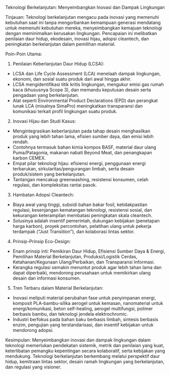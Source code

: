Teknologi Berkelanjutan: Menyeimbangkan Inovasi dan Dampak Lingkungan

Tinjauan:
Teknologi berkelanjutan mengacu pada inovasi yang memenuhi kebutuhan saat ini tanpa mengorbankan kemampuan generasi mendatang untuk memenuhi kebutuhan mereka, menyeimbangkan kemajuan teknologi dengan meminimalkan kerusakan lingkungan. Pencapaian ini melibatkan penilaian daur hidup, ekodesain, inovasi hijau, adopsi cleantech, dan peningkatan berkelanjutan dalam pemilihan material.

Poin-Poin Utama:

1. Penilaian Keberlanjutan Daur Hidup (LCSA):
- LCSA dan Life Cycle Assessment (LCA) menelaah dampak lingkungan, ekonomi, dan sosial suatu produk dari awal hingga akhir.
- LCSA mengidentifikasi titik kritis lingkungan, mengukur emisi gas rumah kaca (khususnya Scope 3), dan memandu keputusan desain serta pengadaan yang berkelanjutan.
- Alat seperti Environmental Product Declarations (EPD) dan perangkat lunak LCA (misalnya SimaPro) meningkatkan transparansi dan komunikasi terkait profil lingkungan suatu produk.

2. Inovasi Hijau dan Studi Kasus:
- Mengintegrasikan keberlanjutan pada tahap desain menghasilkan produk yang lebih tahan lama, efisien sumber daya, dan emisi lebih rendah.
- Contohnya termasuk bahan kimia kompos BASF, material daur ulang Puma/Patagonia, makanan nabati Beyond Meat, dan penangkapan karbon CEMEX.
- Empat pilar teknologi hijau: efisiensi energi, penggunaan energi terbarukan, sirkularitas/pengurangan limbah, serta desain produk/sistem yang berkelanjutan.
- Tantangan mencakup greenwashing, resistensi konsumen, celah regulasi, dan kompleksitas rantai pasok.

3. Hambatan Adopsi Cleantech:
- Biaya awal yang tinggi, subsidi bahan bakar fosil, ketidakpastian regulasi, kesenjangan kematangan teknologi, resistensi sosial, dan kekurangan keterampilan membatasi peningkatan skala cleantech.
- Solusinya adalah insentif pemerintah, dukungan kebijakan (penetapan harga karbon), proyek percontohan, pelatihan ulang untuk pekerja terdampak (“Just Transition”), dan kolaborasi lintas sektor.

4. Prinsip-Prinsip Eco-Design:
- Enam prinsip inti: Pemikiran Daur Hidup, Efisiensi Sumber Daya & Energi, Pemilihan Material Berkelanjutan, Produksi/Logistik Cerdas, Ketahanan/Kegunaan Ulang/Perbaikan, dan Transparansi Informasi.
- Kerangka regulasi semakin menuntut produk agar lebih tahan lama dan dapat diperbaiki, mendorong perusahaan untuk memikirkan ulang desain dan informasi konsumen.

5. Tren Terbaru dalam Material Berkelanjutan:
- Inovasi meliputi material perubahan fase untuk penyimpanan energi, komposit PLA-bambu-silika aerogel untuk kemasan, nanomaterial untuk energi/komunikasi, beton self-healing, aerogel multifungsi, polimer berbasis bambu, dan teknologi jendela elektrochromic.
- Industri berfokus pada bahan baku berbasis limbah, sintesis berbasis enzim, pengujian yang terstandarisasi, dan insentif kebijakan untuk mendorong adopsi.

Kesimpulan:
Menyeimbangkan inovasi dan dampak lingkungan dalam teknologi memerlukan pendekatan sistemik, metrik dan penilaian yang kuat, keterlibatan pemangku kepentingan secara kolaboratif, serta kebijakan yang mendukung. Teknologi berkelanjutan berkembang melalui perspektif daur hidup, kemitraan lintas sektor, desain ramah lingkungan yang berkelanjutan, dan regulasi yang visioner.